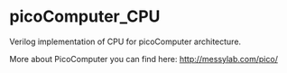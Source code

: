 # picoComputer_CPU
Verilog implementation of CPU for picoComputer architecture.

More about PicoComputer you can find here: http://messylab.com/pico/
